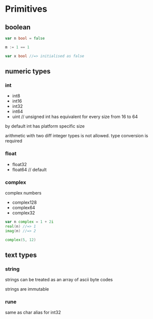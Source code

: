 # Primitives

## boolean

```go
var n bool = false

m := 1 == 1

var x bool //=> initialised as false
```

## numeric types

### int

- int8
- int16
- int32
- int64
- uint // unsigned int has equivalent for every size from 16 to 64

by default int has platform specific size

arithmetic with two diff integer types is not allowed. type conversion is required

### float

- float32
- float64 // default

### complex

complex numbers

- complex128
- complex64
- complex32

```go
var n complex = 1 + 2i
real(n) //=> 1
imag(n) //=> 2

complex(5, 12)
```

## text types

### string

strings can be treated as an array of ascii byte codes

strings are immutable

### rune

same as char
alias for int32
